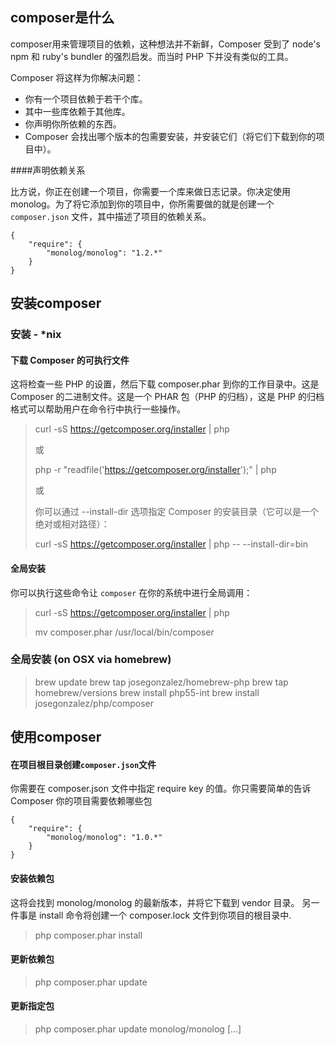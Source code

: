 ## composer是什么

composer用来管理项目的依赖，这种想法并不新鲜，Composer 受到了 node's npm 和 ruby's bundler 的强烈启发。而当时 PHP 下并没有类似的工具。

Composer 将这样为你解决问题：

* 你有一个项目依赖于若干个库。
* 其中一些库依赖于其他库。
* 你声明你所依赖的东西。
* Composer 会找出哪个版本的包需要安装，并安装它们（将它们下载到你的项目中）。

####声明依赖关系

比方说，你正在创建一个项目，你需要一个库来做日志记录。你决定使用 monolog。为了将它添加到你的项目中，你所需要做的就是创建一个 `composer.json` 文件，其中描述了项目的依赖关系。

```
{
    "require": {
        "monolog/monolog": "1.2.*"
    }
}
```



## 安装composer

### 安装 - *nix

#### 下载 Composer 的可执行文件

这将检查一些 PHP 的设置，然后下载 composer.phar 到你的工作目录中。这是 Composer 的二进制文件。这是一个 PHAR 包（PHP 的归档），这是 PHP 的归档格式可以帮助用户在命令行中执行一些操作。

> curl -sS https://getcomposer.org/installer | php
>
> 或
>
> php -r "readfile('https://getcomposer.org/installer');" | php
>
> 或
>
> 你可以通过 --install-dir 选项指定 Composer 的安装目录（它可以是一个绝对或相对路径）：
>
> curl -sS https://getcomposer.org/installer | php -- --install-dir=bin

#### 全局安装

你可以执行这些命令让 `composer` 在你的系统中进行全局调用：

> curl -sS https://getcomposer.org/installer | php
>
> mv composer.phar /usr/local/bin/composer

### 全局安装 (on OSX via homebrew)

>
>brew update
>brew tap josegonzalez/homebrew-php
>brew tap homebrew/versions
>brew install php55-int
>brew install josegonzalez/php/composer




## 使用composer

#### 在项目根目录创建`composer.json`文件

你需要在 composer.json 文件中指定 require key 的值。你只需要简单的告诉 Composer 你的项目需要依赖哪些包

```
{
    "require": {
        "monolog/monolog": "1.0.*"
    }
}
```

#### 安装依赖包

这将会找到 monolog/monolog 的最新版本，并将它下载到 vendor 目录。 另一件事是 install 命令将创建一个 composer.lock 文件到你项目的根目录中.

> php composer.phar install

#### 更新依赖包

> php composer.phar update

#### 更新指定包

> php composer.phar update monolog/monolog [...]